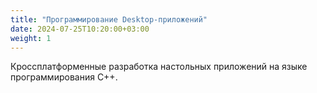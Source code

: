 ```yaml
---
title: "Программирование Desktop-приложений"
date: 2024-07-25T10:20:00+03:00
weight: 1
---
```


Кроссплатформенные разработка настольных приложений на языке программирования C++.

